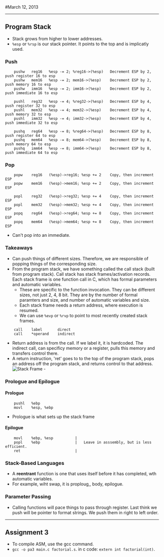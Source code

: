 #March 12, 2013
***
## Program Stack
-	Stack grows from higher to lower addresses.
-	`%esp` or `%rsp` is our stack pointer. It points to the top and is implicatly used.

### Push


```
	pushw	reg16	%esp -= 2; %reg16->(%esp)	Decrement ESP by 2, push register 16 to esp
	pushw	mem16	%esp -= 2; mem16->(%esp)	Decrement ESP by 2, push memory 16 to esp
	pushw	imm16	%esp -= 2; imm16->(%esp)	Decrement ESP by 2, push immediate 16 to esp
	
	pushl	reg32	%esp -= 4; %reg32->(%esp)	Decrement ESP by 4, push register 32 to esp
	pushl	mem32	%esp -= 4; mem32->(%esp)	Decrement ESP by 4, push memory 32 to esp
	pushl	imm32	%esp -= 4; imm32->(%esp)	Decrement ESP by 4, push immediate 32 to esp
	
	pushq	reg64	%esp -= 8; %reg64->(%esp)	Decrement ESP by 8, push register 64 to esp
	pushq	mem64	%esp -= 8; mem64->(%esp)	Decrement ESP by 8, push memory 64 to esp
	pushq	imm64	%esp -= 8; imm64->(%esp)	Decrement ESP by 8, push immediate 64 to esp
```

### Pop


```
	popw	reg16	(%esp)->reg16; %esp += 2	Copy, then increment ESP
	popw	mem16	(%esp)->mem16; %esp += 2	Copy, then increment ESP
	
	popl	reg32	(%esp)->reg32; %esp += 4	Copy, then increment ESP
	popl	mem32	(%esp)->mem32; %esp += 4	Copy, then increment ESP	
	popq	reg64	(%esp)->reg64; %esp += 8	Copy, then increment ESP
	popq	mem64	(%esp)->mem64; %esp += 8	Copy, then increment ESP
```
-	Can't pop into an immediate.

### Takeaways
-	Can push things of different sizes. Therefore, we are responsible of popping things of the corresponding size.
-	From the program stack, we have something called the call stack (built from program stack). Call stack has stack frames/activation records. Each stack frame is one function call in C, which has formal parameters and automatic variables.
	-	These are specific to the function invocation. They can be different sizes, not just 2, 4, 8 bit. They are by the number of formal paramters and size, and number of automatic variables and size.
	-	Each stack frame needs a return address, where execution is resumed.
	-	We can use `%evp` or `%rvp` to point to most recently created stack frames.
	
```
	call	label		direct
	call	*operand	indirect
```

-	Return address is from the call. If we label it, it is hardcoded. The indirect call, can specificy memory or a register, pulls this memory and transfers control there.
-	A return instruction, 'ret' goes to to the top of the program stack, pops an address off the program stack, and returns control to that address.
	![Stack Frame	-	](https://lh3.ggpht.com/_t9BeJ81cm7k/ScDGXubMsbI/AAAAAAAABuA/6ySZOeEm6Xc/s400/Call_stack.png)
	
### Prologue and Epilogue
#### Prologue

```
	pushl	%ebp
	movl	%esp, %ebp
```
-	Prologue is what sets up the stack frame

#### Epilogue

```
	movl	%ebp, %esp			|
	popl	%ebp				|	Leave in asssembly, but is less efficient.
	ret							|
```

### Stack-Based Languages
-	A **reentrant** function is one that uses itself before it has completed, wth automatic variables.
-	For example, wiht swap, it is proploug,, body, epilogue.

### Parameter Passing
-	Calling functions will pace things to pass through register. Last think we push will be pointer to format strings. We push them in right to left order.

***
## Assignment 3
-	To compile ASM, use the gcc command.
-	`gcc -o pa3 main.c factorial.s`. in c code: `extern int factorial(int)`.